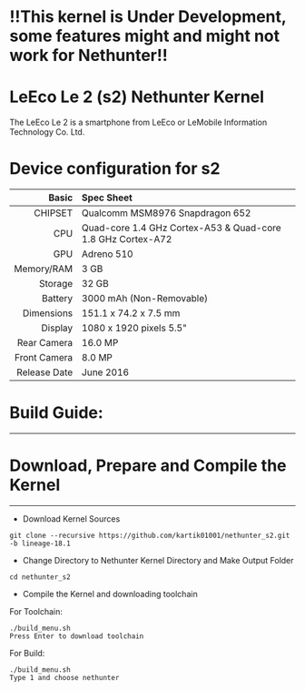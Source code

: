 !!This kernel is Under Development, some features might and might not work for Nethunter!!    
===============================

LeEco Le 2 (s2) Nethunter Kernel     
===============================


The LeEco Le 2 is a smartphone from LeEco or LeMobile Information Technology Co. Ltd.



Device configuration for s2
=====================================

Basic   | Spec Sheet
-------:|:-------------------------
CHIPSET | Qualcomm MSM8976 Snapdragon 652
CPU     | Quad-core 1.4 GHz Cortex-A53 & Quad-core 1.8 GHz Cortex-A72
GPU     | Adreno 510
Memory/RAM  | 3 GB
Storage | 32 GB
Battery | 3000 mAh (Non-Removable)
Dimensions | 151.1 x 74.2 x 7.5 mm
Display | 1080 x 1920 pixels 5.5"
Rear Camera  | 16.0 MP
Front Camera | 8.0 MP
Release Date | June 2016





# Build Guide:
--------

# Download, Prepare and Compile the Kernel
--------

- Download Kernel Sources

```
git clone --recursive https://github.com/kartik01001/nethunter_s2.git -b lineage-18.1
```


- Change Directory to Nethunter Kernel Directory and Make Output Folder

```
cd nethunter_s2
```


- Compile the Kernel and downloading toolchain

For Toolchain:
```
./build_menu.sh
Press Enter to download toolchain
```

For Build:
```
./build_menu.sh
Type 1 and choose nethunter
```
